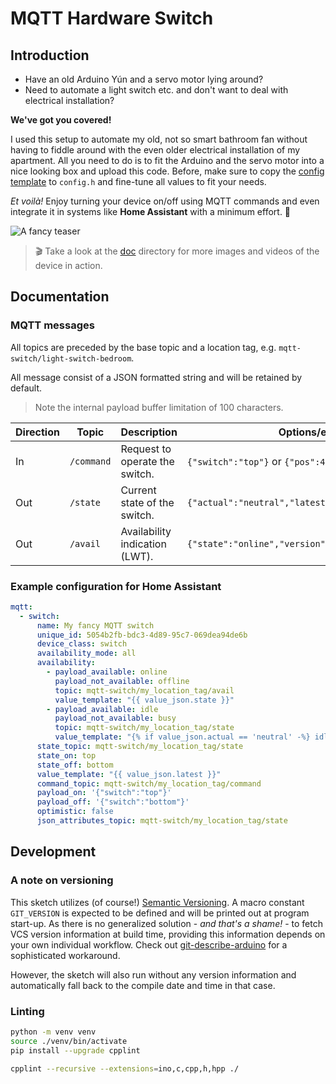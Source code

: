 # MQTT Hardware Switch

## Introduction

* Have an old Arduino Yún and a servo motor lying around?
* Need to automate a light switch etc. and don't want to deal with electrical
installation?

**We've got you covered!**

I used this setup to automate my old, not so smart bathroom fan without having
to fiddle around with the even older electrical installation of my apartment.
All you need to do is to fit the Arduino and the servo motor into a nice looking
box and upload this code. Before, make sure to copy the
[config template](./config.template.h) to `config.h` and fine-tune all values to
fit your needs.

*Et voilà!* Enjoy turning your device on/off using MQTT commands and
even integrate it in systems like **Home Assistant** with a minimum
effort. :tada:

![A fancy teaser](./doc/action.gif)

> :clapper: Take a look at the [doc](./doc) directory for more images and videos
of the device in action.

## Documentation

### MQTT messages

All topics are preceded by the base topic and a location tag, e.g.
`mqtt-switch/light-switch-bedroom`.

All message consist of a JSON formatted string and will be retained by default.

> Note the internal payload buffer limitation of 100 characters.

| Direction | Topic       | Description                     | Options/example                                           |
|-----------|-------------|---------------------------------|-----------------------------------------------------------|
| In        | `/command`  | Request to operate the switch.  | `{"switch":"top"}` or `{"pos":42}` for testing            |
| Out       | `/state`    | Current state of the switch.    | `{"actual":"neutral","latest":"top","trigger":"mqtt"}`    |
| Out       | `/avail`    | Availability indication (LWT).  | `{"state":"online","version":"Oct 30 2023 10:54:00"}`     |

### Example configuration for Home Assistant

```yaml
mqtt:
  - switch:
      name: My fancy MQTT switch
      unique_id: 5054b2fb-bdc3-4d89-95c7-069dea94de6b
      device_class: switch
      availability_mode: all
      availability:
        - payload_available: online
          payload_not_available: offline
          topic: mqtt-switch/my_location_tag/avail
          value_template: "{{ value_json.state }}"
        - payload_available: idle
          payload_not_available: busy
          topic: mqtt-switch/my_location_tag/state
          value_template: "{% if value_json.actual == 'neutral' -%} idle {%- else -%} busy {%- endif %}"
      state_topic: mqtt-switch/my_location_tag/state
      state_on: top
      state_off: bottom
      value_template: "{{ value_json.latest }}"
      command_topic: mqtt-switch/my_location_tag/command
      payload_on: '{"switch":"top"}'
      payload_off: '{"switch":"bottom"}'
      optimistic: false
      json_attributes_topic: mqtt-switch/my_location_tag/state
```

## Development

### A note on versioning

This sketch utilizes (of course!) [Semantic Versioning](https://semver.org/). A
macro constant `GIT_VERSION` is expected to be defined and will be printed out
at program start-up. As there is no generalized solution - *and that's a
shame!* - to fetch VCS version information at build time, providing this
information depends on your own individual workflow. Check out
[git-describe-arduino](https://github.com/fabianoriccardi/git-describe-arduino)
for a sophisticated workaround.

However, the sketch will also run without any version information and
automatically fall back to the compile date and time in that case.

### Linting

```sh
python -m venv venv
source ./venv/bin/activate
pip install --upgrade cpplint

cpplint --recursive --extensions=ino,c,cpp,h,hpp ./
`````
